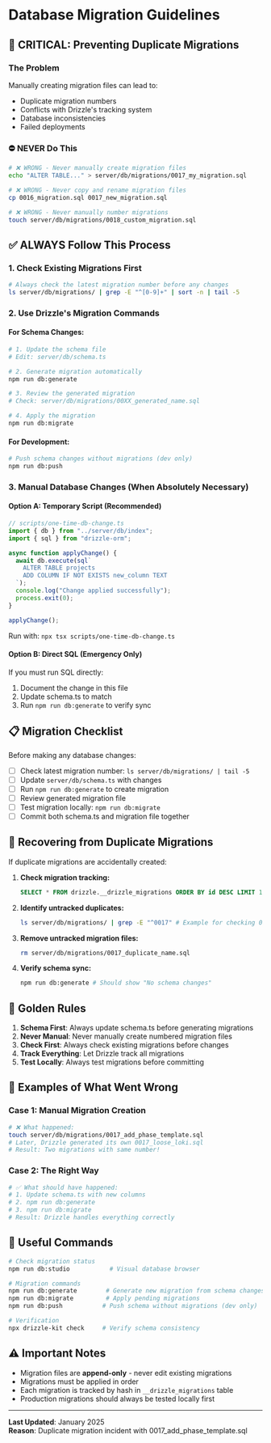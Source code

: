 # Database Migration Guidelines

## 🚨 CRITICAL: Preventing Duplicate Migrations

### The Problem
Manually creating migration files can lead to:
- Duplicate migration numbers
- Conflicts with Drizzle's tracking system  
- Database inconsistencies
- Failed deployments

### ⛔ NEVER Do This

```bash
# ❌ WRONG - Never manually create migration files
echo "ALTER TABLE..." > server/db/migrations/0017_my_migration.sql

# ❌ WRONG - Never copy and rename migration files
cp 0016_migration.sql 0017_new_migration.sql

# ❌ WRONG - Never manually number migrations
touch server/db/migrations/0018_custom_migration.sql
```

## ✅ ALWAYS Follow This Process

### 1. Check Existing Migrations First
```bash
# Always check the latest migration number before any changes
ls server/db/migrations/ | grep -E "^[0-9]+" | sort -n | tail -5
```

### 2. Use Drizzle's Migration Commands

#### For Schema Changes:
```bash
# 1. Update the schema file
# Edit: server/db/schema.ts

# 2. Generate migration automatically
npm run db:generate

# 3. Review the generated migration
# Check: server/db/migrations/00XX_generated_name.sql

# 4. Apply the migration
npm run db:migrate
```

#### For Development:
```bash
# Push schema changes without migrations (dev only)
npm run db:push
```

### 3. Manual Database Changes (When Absolutely Necessary)

#### Option A: Temporary Script (Recommended)
```typescript
// scripts/one-time-db-change.ts
import { db } from "../server/db/index";
import { sql } from "drizzle-orm";

async function applyChange() {
  await db.execute(sql`
    ALTER TABLE projects 
    ADD COLUMN IF NOT EXISTS new_column TEXT
  `);
  console.log("Change applied successfully");
  process.exit(0);
}

applyChange();
```

Run with: `npx tsx scripts/one-time-db-change.ts`

#### Option B: Direct SQL (Emergency Only)
If you must run SQL directly:
1. Document the change in this file
2. Update schema.ts to match
3. Run `npm run db:generate` to verify sync

## 📋 Migration Checklist

Before making any database changes:

- [ ] Check latest migration number: `ls server/db/migrations/ | tail -5`
- [ ] Update `server/db/schema.ts` with changes
- [ ] Run `npm run db:generate` to create migration
- [ ] Review generated migration file
- [ ] Test migration locally: `npm run db:migrate`
- [ ] Commit both schema.ts and migration file together

## 🚨 Recovering from Duplicate Migrations

If duplicate migrations are accidentally created:

1. **Check migration tracking:**
   ```sql
   SELECT * FROM drizzle.__drizzle_migrations ORDER BY id DESC LIMIT 10;
   ```

2. **Identify untracked duplicates:**
   ```bash
   ls server/db/migrations/ | grep -E "^0017" # Example for checking 0017
   ```

3. **Remove untracked migration files:**
   ```bash
   rm server/db/migrations/0017_duplicate_name.sql
   ```

4. **Verify schema sync:**
   ```bash
   npm run db:generate # Should show "No schema changes"
   ```

## 🎯 Golden Rules

1. **Schema First**: Always update schema.ts before generating migrations
2. **Never Manual**: Never manually create numbered migration files
3. **Check First**: Always check existing migrations before changes
4. **Track Everything**: Let Drizzle track all migrations
5. **Test Locally**: Always test migrations before committing

## 📝 Examples of What Went Wrong

### Case 1: Manual Migration Creation
```bash
# ❌ What happened:
touch server/db/migrations/0017_add_phase_template.sql
# Later, Drizzle generated its own 0017_loose_loki.sql
# Result: Two migrations with same number!
```

### Case 2: The Right Way
```bash
# ✅ What should have happened:
# 1. Update schema.ts with new columns
# 2. npm run db:generate
# 3. npm run db:migrate
# Result: Drizzle handles everything correctly
```

## 🔧 Useful Commands

```bash
# Check migration status
npm run db:studio           # Visual database browser

# Migration commands
npm run db:generate        # Generate new migration from schema changes
npm run db:migrate         # Apply pending migrations
npm run db:push           # Push schema without migrations (dev only)

# Verification
npx drizzle-kit check     # Verify schema consistency
```

## ⚠️ Important Notes

- Migration files are **append-only** - never edit existing migrations
- Migrations must be applied in order
- Each migration is tracked by hash in `__drizzle_migrations` table
- Production migrations should always be tested locally first

---

**Last Updated**: January 2025  
**Reason**: Duplicate migration incident with 0017_add_phase_template.sql